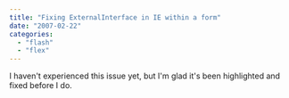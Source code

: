 ```yaml
---
title: "Fixing ExternalInterface in IE within a form"
date: "2007-02-22"
categories: 
  - "flash"
  - "flex"
---
```


I haven't experienced this issue yet, but I'm glad it's been highlighted and fixed before I do.
